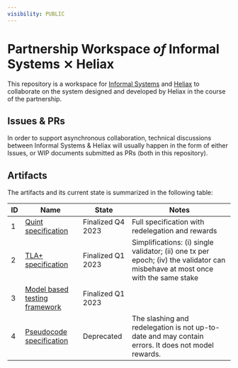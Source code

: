 ```yaml
---
visibility: PUBLIC
---
```


# Partnership Workspace _of_ Informal Systems ⨯ Heliax

This repository is a workspace for [Informal Systems](https://informal.systems/)
and [Heliax](https://heliax.dev/) to collaborate on the system designed and developed
by Heliax in the course of the partnership.

## Issues & PRs

In order to support asynchronous collaboration, technical discussions between
Informal Systems & Heliax will usually happen in the form of either Issues,
or WIP documents submitted as PRs (both in this repository).

## Artifacts

The artifacts and its current state is summarized in the following table:

| ID | Name  | State     | Notes    |
| ------------------------------------------------------------- | -------------------------- | --------------- | ------------- |
| 1 | [Quint specification](PoS-quint/README.md) | Finalized Q4 2023  | Full specification with redelegation and rewards|
| 2 | [TLA+ specification](PoS-tla/README.md) | Finalized Q1 2023 | Simplifications: (i) single validator; (ii) one tx per epoch; (iv) the validator can misbehave at most once with the same stake |
| 3 | [Model based testing framework](PoS-mbt/README.md) | Finalized Q1 2023 | |
| 4 | [Pseudocode specification](PoS-pseudocode/README.md) | Deprecated | The slashing and redelegation is not up-to-date and may contain errors. It does not model rewards. |